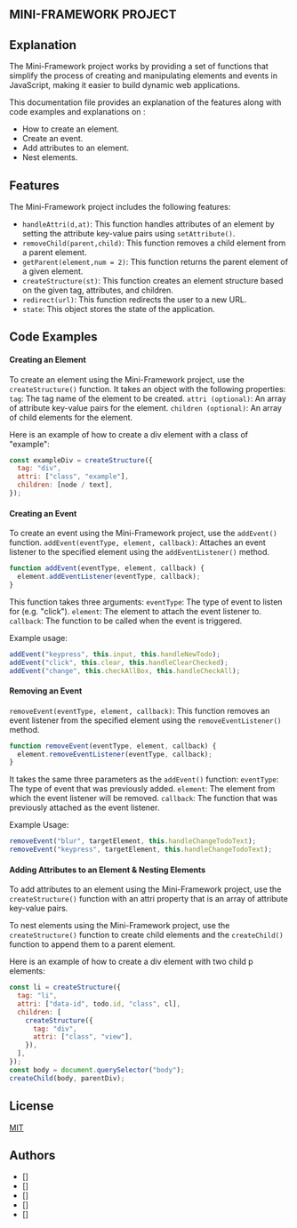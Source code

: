 ## MINI-FRAMEWORK PROJECT

## Explanation

The Mini-Framework project works by providing a set of functions that simplify the process of creating and manipulating elements and events in JavaScript, making it easier to build dynamic web applications.

This documentation file provides an explanation of the features along with code examples and explanations on :

- How to create an element.
- Create an event.
- Add attributes to an element.
- Nest elements.

## Features

The Mini-Framework project includes the following features:

- `handleAttri(d,at)`: This function handles attributes of an element by setting the attribute key-value pairs using `setAttribute()`.
- `removeChild(parent,child)`: This function removes a child element from a parent element.
- `getParent(element,num = 2)`: This function returns the parent element of a given element.
- `createStructure(st)`: This function creates an element structure based on the given tag, attributes, and children.
- `redirect(url)`: This function redirects the user to a new URL.
- `state`: This object stores the state of the application.

## Code Examples

#### Creating an Element

To create an element using the Mini-Framework project, use the `createStructure()` function. It takes an object with the following properties:
`tag`: The tag name of the element to be created.
`attri (optional)`: An array of attribute key-value pairs for the element.
`children (optional)`: An array of child elements for the element.

Here is an example of how to create a div element with a class of "example":

```js
const exampleDiv = createStructure({
  tag: "div",
  attri: ["class", "example"],
  children: [node / text],
});
```

#### Creating an Event

To create an event using the Mini-Framework project, use the `addEvent()` function.
`addEvent(eventType, element, callback)`: Attaches an event listener to the specified element using the `addEventListener()` method.

```js
function addEvent(eventType, element, callback) {
  element.addEventListener(eventType, callback);
}
```

This function takes three arguments:
`eventType`: The type of event to listen for (e.g. "click").
`element`: The element to attach the event listener to.
`callback`: The function to be called when the event is triggered.

Example usage:

```js
addEvent("keypress", this.input, this.handleNewTodo);
addEvent("click", this.clear, this.handleClearChecked);
addEvent("change", this.checkAllBox, this.handleCheckAll);
```

#### Removing an Event

`removeEvent(eventType, element, callback)`: This function removes an event listener from the specified element using the `removeEventListener()` method.

```js
function removeEvent(eventType, element, callback) {
  element.removeEventListener(eventType, callback);
}
```

It takes the same three parameters as the `addEvent()` function:
`eventType`: The type of event that was previously added.
`element`: The element from which the event listener will be removed.
`callback`: The function that was previously attached as the event listener.

Example Usage:

```js
removeEvent("blur", targetElement, this.handleChangeTodoText);
removeEvent("keypress", targetElement, this.handleChangeTodoText);
```

#### Adding Attributes to an Element & Nesting Elements

To add attributes to an element using the Mini-Framework project, use the `createStructure()` function with an attri property that is an array of attribute key-value pairs.

To nest elements using the Mini-Framework project, use the `createStructure()` function to create child elements and the `createChild()` function to append them to a parent element.

Here is an example of how to create a div element with two child p elements:

```js
const li = createStructure({
  tag: "li",
  attri: ["data-id", todo.id, "class", cl],
  children: [
    createStructure({
      tag: "div",
      attri: ["class", "view"],
    }),
  ],
});
const body = document.querySelector("body");
createChild(body, parentDiv);
```

## License

[MIT](https://choosealicense.com/licenses/mit/)

## Authors

- []
- []
- []
- []
- []
